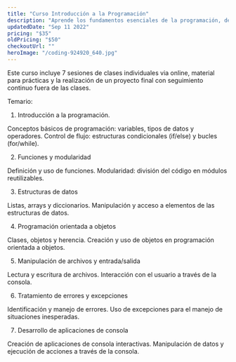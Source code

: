 ```yaml
---
title: "Curso Introducción a la Programación"
description: "Aprende los fundamentos esenciales de la programación, desde variables y estructuras de control hasta desarrollo de aplicaciones de consola, utilizando funciones, modularidad y manipulación de archivos."
updatedDate: "Sep 11 2022"
pricing: "$35"
oldPricing: "$50"
checkoutUrl: ""
heroImage: "/coding-924920_640.jpg"
---
```


Este curso incluye 7 sesiones de clases individuales via online, material para prácticas y la realización de un proyecto final con seguimiento continuo fuera de las clases.

Temario:

1. Introducción a la programación.

Conceptos básicos de programación: variables, tipos de datos y operadores.
Control de flujo: estructuras condicionales (if/else) y bucles (for/while).

2. Funciones y modularidad

Definición y uso de funciones.
Modularidad: división del código en módulos reutilizables.

3. Estructuras de datos

Listas, arrays y diccionarios.
Manipulación y acceso a elementos de las estructuras de datos.

4. Programación orientada a objetos

Clases, objetos y herencia.
Creación y uso de objetos en programación orientada a objetos.

5. Manipulación de archivos y entrada/salida

Lectura y escritura de archivos.
Interacción con el usuario a través de la consola.

6. Tratamiento de errores y excepciones

Identificación y manejo de errores.
Uso de excepciones para el manejo de situaciones inesperadas.

7. Desarrollo de aplicaciones de consola

Creación de aplicaciones de consola interactivas.
Manipulación de datos y ejecución de acciones a través de la consola.